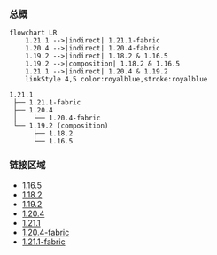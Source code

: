 ### 总概

```mermaid
flowchart LR
    1.21.1 -->|indirect| 1.21.1-fabric
    1.20.4 -->|indirect| 1.20.4-fabric
    1.19.2 -->|indirect| 1.18.2 & 1.16.5
    1.19.2 -->|composition| 1.18.2 & 1.16.5
    1.21.1 -->|indirect| 1.20.4 & 1.19.2
    linkStyle 4,5 color:royalblue,stroke:royalblue
```

```
1.21.1
 ├── 1.21.1-fabric
 ├── 1.20.4
 │    └── 1.20.4-fabric
 └── 1.19.2 (composition)
      ├── 1.18.2
      └── 1.16.5
```

### 链接区域

- [1.16.5](/projects/1.16/assets/macaws-roofs-biomes-o-plenty/macawsroofsbop)
- [1.18.2](/projects/1.18/assets/macaws-roofs-biomes-o-plenty/macawsroofsbop)
- [1.19.2](/projects/1.19/assets/macaws-roofs-biomes-o-plenty/macawsroofsbop)
- [1.20.4](/projects/1.20/assets/macaws-roofs-biomes-o-plenty/macawsroofsbop)
- [1.21.1](/projects/1.21/assets/macaws-roofs-biomes-o-plenty/macawsroofsbop)
- [1.20.4-fabric](/projects/1.20-fabric/assets/macaws-roofs-biomes-o-plenty/macawsroofsbop)
- [1.21.1-fabric](/projects/1.21-fabric/assets/macaws-roofs-biomes-o-plenty/macawsroofsbop)